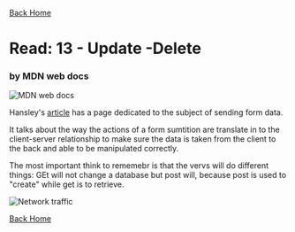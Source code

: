 [Back Home](https://thatvetdevrob.github.io/reading-notes/)

# Read: 13 - Update -Delete

### by MDN web docs

![MDN web docs](https://media.prod.mdn.mozit.cloud/attachments/2012/11/20/4291/c1a4a06f1fd9ed42ec5b06e814dd3111/client-server.png)

Hansley's [article](https://medium.com/@henslejoseph/ejs-partials-f6f102cb7433) has a page dedicated to the subject of sending form data. 

It talks about the way the actions of a form sumtition are translate in to the client-server relationship to make sure the data is taken from the client to the back and able to be manipulated correctly.

The most important think to rememebr is that the vervs will do different things: GEt will not change a database but post will, because post is used to "create" while get is to retrieve.

![Network traffic](https://media.prod.mdn.mozit.cloud/attachments/2017/02/21/14691/f48a61b59378dc6d2369ba2241036a36/network-monitor.png)

[Back Home](https://thatvetdevrob.github.io/reading-notes/)


